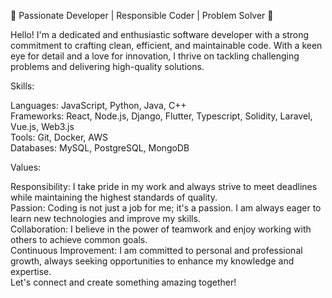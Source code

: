 🌟 Passionate Developer | Responsible Coder | Problem Solver 🌟

Hello! I'm a dedicated and enthusiastic software developer with a strong commitment to crafting clean, efficient, and maintainable code. With a keen eye for detail and a love for innovation, I thrive on tackling challenging problems and delivering high-quality solutions.

Skills:

Languages: JavaScript, Python, Java, C++ \
Frameworks: React, Node.js, Django, Flutter, Typescript, Solidity, Laravel, Vue.js, Web3.js \
Tools: Git, Docker, AWS \
Databases: MySQL, PostgreSQL, MongoDB

Values:

Responsibility: I take pride in my work and always strive to meet deadlines while maintaining the highest standards of quality. \
Passion: Coding is not just a job for me; it's a passion. I am always eager to learn new technologies and improve my skills. \
Collaboration: I believe in the power of teamwork and enjoy working with others to achieve common goals. \
Continuous Improvement: I am committed to personal and professional growth, always seeking opportunities to enhance my knowledge and expertise. \
Let's connect and create something amazing together!
